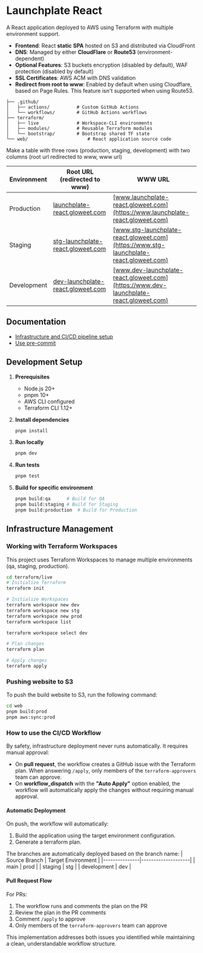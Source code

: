 # Launchplate React

A React application deployed to AWS using Terraform with multiple environment support.

- **Frontend**: React **static** **SPA** hosted on S3 and distributed via CloudFront
- **DNS**: Managed by either **CloudFlare** or **Route53** (environment-dependent)
- **Optional Features**: S3 buckets encryption (disabled by default), WAF protection (disabled by default)
- **SSL Certificates**: AWS ACM with DNS validation
- **Redirect from root to www**: Enabled by default when using Cloudflare, based on Page Rules. This feature isn't supported when using Route53.

```
├── .github/
│   ├── actions/          # Custom GitHub Actions
│   └── workflows/        # GitHub Actions workflows
├── terraform/
│   ├── live              # Workspace-CLI environments
│   ├── modules/          # Reusable Terraform modules
│   └── bootstrap/        # Bootstrap shared TF state
└── web/                      # React application source code
```

Make a table with three rows (production, staging, development) with two columns (root url redirected to www, www url)

| Environment | Root URL (redirected to www) | WWW URL |
|-------------|---------------------------|---------|
| Production  | [launchplate-react.gloweet.com](https://launchplate-react.gloweet.com)                       | [www.launchplate-react.gloweet.com](https://www.launchplate-react.gloweet.com) |
| Staging     | [stg-launchplate-react.gloweet.com](https://stg-launchplate-react.gloweet.com)                       | [www.stg-launchplate-react.gloweet.com](https://www.stg-launchplate-react.gloweet.com) |
| Development | [dev-launchplate-react.gloweet.com](https://dev-launchplate-react.gloweet.com)                       | [www.dev-launchplate-react.gloweet.com](https://www.dev-launchplate-react.gloweet.com) |

## Documentation
- [Infrastructure and CI/CD pipeline setup](/terraform/README.md)
- [Use pre-commit](/docs/pre-commit.md)

## Development Setup

1. **Prerequisites**

   - Node.js 20+
   - pnpm 10+
   - AWS CLI configured
   - Terraform CLI 1.12+

2. **Install dependencies**

   ```bash
   pnpm install
   ```

3. **Run locally**

   ```bash
   pnpm dev
   ```

4. **Run tests**

   ```bash
   pnpm test
   ```

5. **Build for specific environment**
   ```bash
   pnpm build:qa      # Build for QA
   pnpm build:staging # Build for Staging
   pnpm build:production  # Build for Production
   ```

## Infrastructure Management

### Working with Terraform Workspaces

This project uses Terraform Workspaces to manage multiple environments (qa, staging, production).

```bash
cd terraform/live
# Initialize Terraform
terraform init

# Initialize Workspaces
terraform workspace new dev
terraform workspace new stg
terraform workspace new prod
terraform workspace list

terraform workspace select dev

# Plan changes
terraform plan

# Apply changes
terraform apply
```

### Pushing website to S3

To push the build website to S3, run the following command:

```bash
cd web
pnpm build:prod
pnpm aws:sync:prod
```

### How to use the CI/CD Workflow

By safety, infrastructure deployment never runs automatically.
It requires manual approval:
- On **pull request**, the workflow creates a GitHub issue with the Terraform plan. When answering `/apply`, only members of the `terraform-approvers` team can approve.
- On **workflow_dispatch** with the **"Auto Apply"** option enabled, the workflow will automatically apply the changes without requiring manual approval.

#### **Automatic Deployment**

On push, the workflow will automatically:
1. Build the application using the target environment configuration.
2. Generate a terraform plan.

The branches are automatically deployed based on the branch name:
| Source Branch | Target Environment |
|---------------|--------------------|
| main          | prod               |
| staging       | stg                |
| development   | dev                |

#### **Pull Request Flow**

For PRs:
1. The workflow runs and comments the plan on the PR
2. Review the plan in the PR comments
3. Comment `/apply` to approve
4. Only members of the `terraform-approvers` team can approve

This implementation addresses both issues you identified while maintaining a clean, understandable workflow structure.
